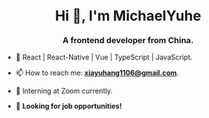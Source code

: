 <h1 align="center">Hi 👋, I'm MichaelYuhe</h1>
<h3 align="center">A frontend developer from China.</h3>

- 🌱 React | React-Native | Vue | TypeScript | JavaScript.

- 📫 How to reach me: **xiayuhang1106@gmail.com**.

- 💼 Interning at Zoom currently.

- 👀 **Looking for job opportunities!**
